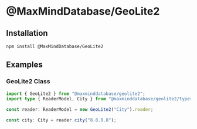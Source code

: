 # @MaxMindDatabase/GeoLite2

## Installation

```bash
npm install @MaxMindDatabase/GeoLite2
```

## Examples

### GeoLite2 Class

```typescript
import { GeoLite2 } from "@maxminddatabase/geolite2";
import type { ReaderModel, City } from "@maxminddatabase/geolite2/types";

const reader: ReaderModel = new GeoLite2("City").reader;

const city: City = reader.city("8.8.8.8");
```
